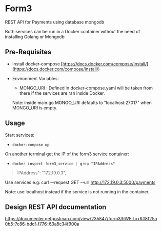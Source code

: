 # Form3
REST API for Payments using database mongodb

Both services can be run in a Docker container without the need of installing Golang or Mongodb 


## Pre-Requisites

- Install docker-compose [https://docs.docker.com/compose/install/](https://docs.docker.com/compose/install/)
- Environment Variables: 
  - MONGO_URI : Defined in docker-compose.yaml will be taken from there if the services are ran inside Docker.
  
  Note: inside main.go MONGO_URI defaults to "localhost:27017" when MONGO_URI is empty.

## Usage

Start services:

- ```docker-compose up ```

On another terminal get the IP of the form3 service container:
-  ```docker inspect form3_service | grep "IPAddress"``` 
  > IPAddress": "172.19.0.3",

Use services e.g:
curl --request GET --url http://172.19.0.3:5000/payments
            
Note: use localhost instead if the service is not running in the container.

## Design REST API documentation

https://documenter.getpostman.com/view/235847/form3/RWEiLxxR#8f25a0b5-7c86-bdcf-f776-63a8c34f900a



